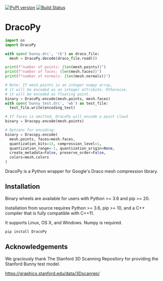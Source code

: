 [![PyPI version](https://badge.fury.io/py/DracoPy.svg)](https://badge.fury.io/py/DracoPy)
[![Build Status](https://travis-ci.org/seung-lab/DracoPy.svg?branch=master)](https://travis-ci.org/seung-lab/DracoPy)

# DracoPy

```python
import os
import DracoPy

with open('bunny.drc', 'rb') as draco_file:
  mesh = DracoPy.decode(draco_file.read())

print(f"number of points: {len(mesh.points)}")
print(f"number of faces: {len(mesh.faces)}")
print(f"number of normals: {len(mesh.normals)}")

# Note: If mesh.points is an integer numpy array,
# it will be encoded as an integer attribute. Otherwise,
# it will be encoded as floating point.
binary = DracoPy.encode(mesh.points, mesh.faces)
with open('bunny_test.drc', 'wb') as test_file:
  test_file.write(encoding_test)

# If faces is omitted, DracoPy will encode a point cloud
binary = Dracopy.encode(mesh.points)

# Options for encoding:
binary = Dracopy.encode(
  mesh.points, faces=mesh.faces,
  quantization_bits=14, compression_level=1,
  quantization_range=-1, quantization_origin=None,
  create_metadata=False, preserve_order=False,
  colors=mesh.colors
)

```

DracoPy is a Python wrapper for Google's Draco mesh compression library.

## Installation

Binary wheels are available for users with Python >= 3.6 and pip >= 20.

Installation from source requires Python >= 3.6, pip >= 10, and a C++ compiler that is fully compatible with C++11.

It supports Linux, OS X, and Windows. Numpy is required.

```bash
pip install DracoPy
```

## Acknowledgements

We graciously thank The Stanford 3D Scanning Repository for providing the Stanford Bunny test model.

https://graphics.stanford.edu/data/3Dscanrep/